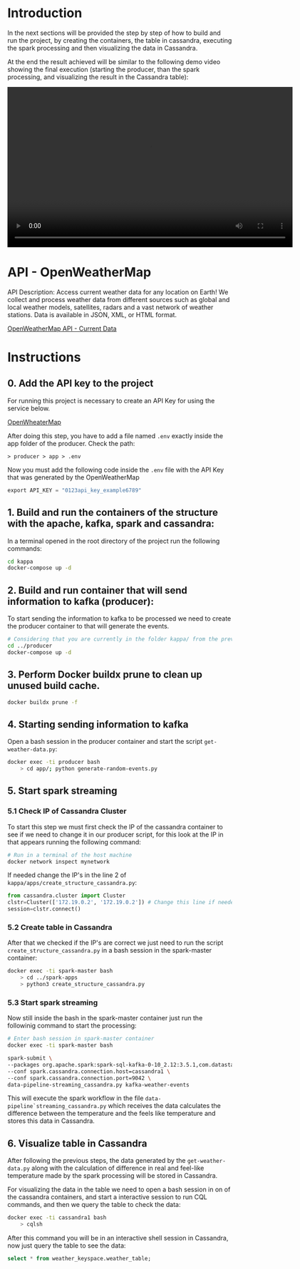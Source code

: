 # Introduction

In the next sections will be provided the step by step of how to build and run the project, by creating the containers, the table in cassandra, executing the spark processing and then visualizing the data in Cassandra.

At the end the result achieved will be similar to the following demo video showing the final execution (starting the producer, than the spark processing, and visualizing the result in the Cassandra table):

<video width="640" height="360" controls>
  <source src="demo.webm" type="video/webm">
  Your browser does not support the video tag.
</video>

# API - OpenWeatherMap

API Description: Access current weather data for any location on Earth! We collect and process weather data from different sources such as global and local weather models, satellites, radars and a vast network of weather stations. Data is available in JSON, XML, or HTML format.

[OpenWeatherMap API - Current Data](https://openweathermap.org/current#data)

# Instructions

## 0. Add the API key to the project

For running this project is necessary to create an API Key for using the service below.

[OpenWheaterMap](https://openweathermap.org/)

After doing this step, you have to add a file named `.env` exactly inside the app folder of the producer. Check the path:

```
> producer > app > .env
```

Now you must add the following code inside the `.env` file with the API Key that was generated by the OpenWeatherMap

```py
export API_KEY = "0123api_key_example6789"
```

## 1. Build and run the containers of the structure with the apache, kafka, spark and cassandra:

In a terminal opened in the root directory of the project run the following commands:

```sh
cd kappa
docker-compose up -d
```

## 2. Build and run container that will send information to kafka (producer):

To start sending the information to kafka to be processed we need to create the producer container to that will generate the events.

```bash
# Considering that you are currently in the folder kappa/ from the previous command
cd ../producer
docker-compose up -d
```

## 3. Perform Docker buildx prune to clean up unused build cache.

```bash
docker buildx prune -f
```

## 4. Starting sending information to kafka

Open a bash session in the producer container and start the script `get-weather-data.py`:

```bash
docker exec -ti producer bash
    > cd app/; python generate-random-events.py
```

## 5. Start spark streaming

### 5.1 Check IP of Cassandra Cluster

To start this step we must first check the IP of the cassandra container to see if we need to change it in our producer script, for this look at the IP in that appears running the following command:

```bash
# Run in a terminal of the host machine
docker network inspect mynetwork
```

If needed change the IP's in the line 2 of `kappa/apps/create_structure_cassandra.py`:

```python
from cassandra.cluster import Cluster
clstr=Cluster(['172.19.0.2', '172.19.0.2']) # Change this line if needed
session=clstr.connect()
```

### 5.2 Create table in Cassandra

After that we checked if the IP's are correct we just need to run the script `create_structure_cassandra.py` in a bash session in the spark-master container:

```bash
docker exec -ti spark-master bash
    > cd ../spark-apps
    > python3 create_structure_cassandra.py
```

### 5.3 Start spark streaming

Now still inside the bash in the spark-master container just run the followinig command to start the processing:

```bash
# Enter bash session in spark-master container
docker exec -ti spark-master bash

spark-submit \
--packages org.apache.spark:spark-sql-kafka-0-10_2.12:3.5.1,com.datastax.spark:spark-cassandra-connector_2.12:3.5.0 \
--conf spark.cassandra.connection.host=cassandra1 \
--conf spark.cassandra.connection.port=9042 \
data-pipeline-streaming_cassandra.py kafka-weather-events
```

This will execute the spark workflow in the file `` data-pipeline`streaming_cassandra.py `` which receives the data calculates the difference between the temperature and the feels like temperature and stores this data in Cassandra.

## 6. Visualize table in Cassandra

After following the previous steps, the data generated by the `get-weather-data.py` along with the calculation of difference in real and feel-like temperature made by the spark processing will be stored in Cassandra.

For visualizing the data in the table we need to open a bash session in on of the cassandra containers, and start a interactive session to run CQL commands, and then we query the table to check the data:

```bash
docker exec -ti cassandra1 bash
    > cqlsh
```

After this command you will be in an interactive shell session in Cassandra, now just query the table to see the data:

```sql
select * from weather_keyspace.weather_table;
```
